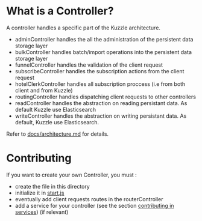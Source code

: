# What is a Controller?

A controller handles a specific part of the Kuzzle architecture.

* adminController handles the all the administration of the persistent data storage layer
* bulkController handles batch/import operations into the persistent data storage layer
* funnelController handles the validation of the client request
* subscribeController handles the subscription actions from the client request
* hotelClerkController handles all subscription proccess (i.e from both client and from Kuzzle)
* routingController handles dispatching client requests to other controllers
* readController handles the abstraction on reading persistant data. As default Kuzzle use Elasticsearch
* writeController handles the abstraction on writing persistant data. As default, Kuzzle use Elasticsearch.

Refer to [docs/architecture.md](../../../docs/architecture.md) for details.

# Contributing

If you want to create your own Controller, you must :

* create the file in this directory
* initialize it in [start.js](../start.js)
* eventually add client requests routes in the routerController
* add a service for your controller (see the section [contributing in services](../../services/README.md)) (if relevant)
